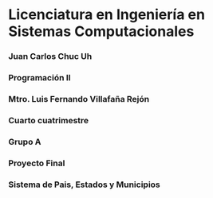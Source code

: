 # Licenciatura en Ingeniería en Sistemas Computacionales 
### Juan Carlos Chuc Uh
### Programación II
### Mtro. Luis Fernando Villafaña Rejón
### Cuarto cuatrimestre
### Grupo A
### Proyecto Final

### Sistema de Pais, Estados y Municipios
